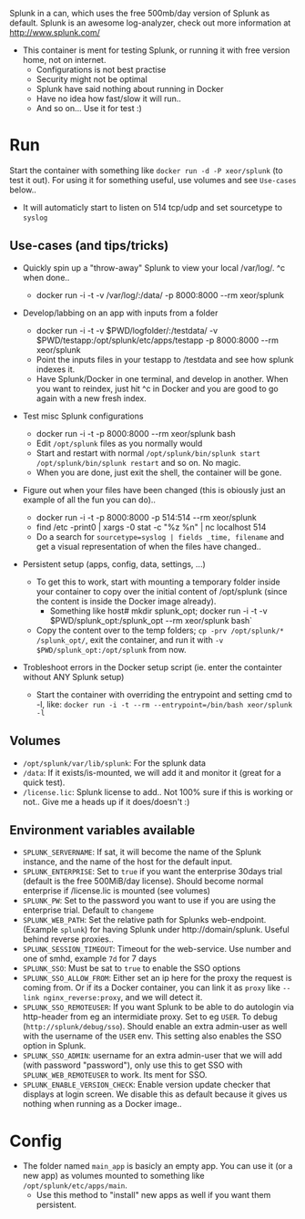 Splunk in a can, which uses the free 500mb/day version of Splunk as default.
Splunk is an awesome log-analyzer, check out more information at http://www.splunk.com/

* This container is ment for testing Splunk, or running it with free version home, not on internet.
  * Configurations is not best practise
  * Security might not be optimal
  * Splunk have said nothing about running in Docker
  * Have no idea how fast/slow it will run..
  * And so on... Use it for test :)

# Run

Start the container with something like `docker run -d -P xeor/splunk` (to test it out). For using it for something useful, use volumes and see `Use-cases` below..

* It will automaticly start to listen on 514 tcp/udp and set sourcetype to `syslog`

## Use-cases (and tips/tricks)

* Quickly spin up a "throw-away" Splunk to view your local /var/log/. ^c when done..
  * docker run -i -t -v /var/log/:/data/ -p 8000:8000 --rm xeor/splunk

* Develop/labbing on an app with inputs from a folder
  * docker run -i -t -v $PWD/logfolder/:/testdata/ -v $PWD/testapp:/opt/splunk/etc/apps/testapp -p 8000:8000 --rm xeor/splunk
  * Point the inputs files in your testapp to /testdata and see how splunk indexes it.
  * Have Splunk/Docker in one terminal, and develop in another. When you want to reindex, just hit ^c in Docker <UP><ENTER> and you are good to go again with a new fresh index.

* Test misc Splunk configurations
  * docker run -i -t -p 8000:8000 --rm xeor/splunk bash
  * Edit `/opt/splunk` files as you normally would
  * Start and restart with normal `/opt/splunk/bin/splunk start` `/opt/splunk/bin/splunk restart` and so on. No magic.
  * When you are done, just exit the shell, the container will be gone.

* Figure out when your files have been changed (this is obiously just an example of all the fun you can do)..
  * docker run -i -t -p 8000:8000 -p 514:514 --rm xeor/splunk
  * find /etc -print0 | xargs -0 stat -c "%z %n" | nc localhost 514
  * Do a search for `sourcetype=syslog | fields _time, filename` and get a visual representation of when the files have changed..

* Persistent setup (apps, config, data, settings, ...)
  * To get this to work, start with mounting a temporary folder inside your container to copy over the initial content of /opt/splunk (since the content is inside the Docker image already).
    * Something like host# mkdir splunk_opt; docker run -i -t -v $PWD/splunk_opt:/splunk_opt --rm xeor/splunk bash`
  * Copy the content over to the temp folders; `cp -prv /opt/splunk/* /splunk_opt/`, exit the container, and run it with `-v $PWD/splunk_opt:/opt/splunk` from now.

* Trobleshoot errors in the Docker setup script (ie. enter the containter without ANY Splunk setup)
  * Start the container with overriding the entrypoint and setting cmd to -l, like: `docker run -i -t --rm --entrypoint=/bin/bash xeor/splunk -l`

## Volumes
* `/opt/splunk/var/lib/splunk`: For the splunk data
* `/data`: If it exists/is-mounted, we will add it and monitor it (great for a quick test).
* `/license.lic`: Splunk license to add.. Not 100% sure if this is working or not.. Give me a heads up if it does/doesn't :)

## Environment variables available
* `SPLUNK_SERVERNAME`: If sat, it will become the name of the Splunk instance, and the name of the host for the default input.
* `SPLUNK_ENTERPRISE`: Set to `true` if you want the enterprise 30days trial (default is the free 500MiB/day license). Should become normal enterprise if /license.lic is mounted (see volumes)
* `SPLUNK_PW`: Set to the password you want to use if you are using the enterprise trial. Default to `changeme`
* `SPLUNK_WEB_PATH`: Set the relative path for Splunks web-endpoint. (Example `splunk`) for having Splunk under http://domain/splunk. Useful behind reverse proxies..
* `SPLUNK_SESSION_TIMEOUT`: Timeout for the web-service. Use number and one of smhd, example `7d` for 7 days
* `SPLUNK_SSO`: Must be sat to `true` to enable the SSO options
* `SPLUNK_SSO_ALLOW_FROM`: Either set an ip here for the proxy the request is coming from. Or if its a Docker container, you can link it as `proxy` like `--link nginx_reverse:proxy`, and we will detect it.
* `SPLUNK_SSO_REMOTEUSER`: If you want Splunk to be able to do autologin via http-header from eg an intermidiate proxy. Set to eg `USER`. To debug (`http://splunk/debug/sso`). Should enable an extra admin-user as well with the username of the `USER` env. This setting also enables the SSO option in Splunk.
* `SPLUNK_SSO_ADMIN`: username for an extra admin-user that we will add (with password "password"), only use this to get SSO with `SPLUNK_WEB_REMOTEUSER` to work. Its ment for SSO.
* `SPLUNK_ENABLE_VERSION_CHECK`: Enable version update checker that displays at login screen. We disable this as default because it gives us nothing when running as a Docker image..

# Config
* The folder named `main_app` is basicly an empty app. You can use it (or a new app) as volumes mounted to something like `/opt/splunk/etc/apps/main`.
  * Use this method to "install" new apps as well if you want them persistent.

